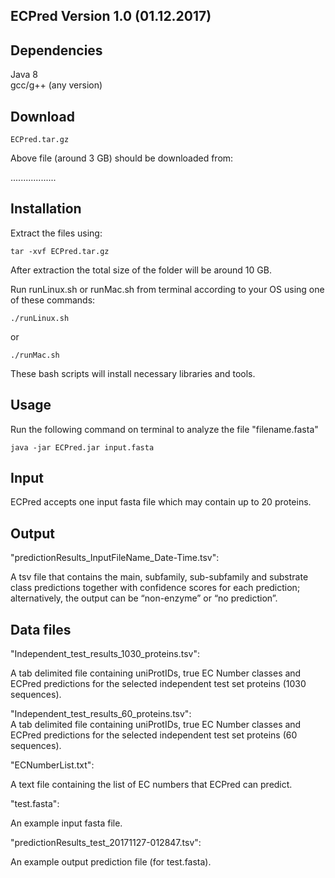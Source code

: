## ECPred Version 1.0 (01.12.2017)

## Dependencies

Java 8 <br />
gcc/g++ (any version)

## Download
```
ECPred.tar.gz
```
Above file (around 3 GB) should be downloaded from:

..................

## Installation

Extract the files using: <br />
```
tar -xvf ECPred.tar.gz  
```
After extraction the total size of the folder will be around 10 GB. <br />

Run runLinux.sh or runMac.sh from terminal according to your OS using one of these commands: <br />
```
./runLinux.sh 
```
or <br />
```
./runMac.sh
```
These bash scripts will install necessary libraries and tools.

## Usage

Run the following command on terminal to analyze the file "filename.fasta"  <br />
```
java -jar ECPred.jar input.fasta
```
## Input

ECPred accepts one input fasta file which may contain up to 20 proteins.

## Output

"predictionResults_InputFileName_Date-Time.tsv": <br />

A tsv file that contains the main, subfamily, sub-subfamily and substrate class predictions together with confidence scores for each prediction; alternatively, the output can be “non-enzyme” or “no prediction”.

## Data files

"Independent_test_results_1030_proteins.tsv":

A tab delimited file containing uniProtIDs, true EC Number classes and ECPred predictions for the selected independent test set proteins (1030 sequences).

"Independent_test_results_60_proteins.tsv": <br />
A tab delimited file containing uniProtIDs, true EC Number classes and ECPred predictions for the selected independent test set proteins (60 sequences).  <br />

"ECNumberList.txt":  <br />

A text file containing the list of EC numbers that ECPred can predict.  <br />

"test.fasta":  <br />

An example input fasta file.  <br />

"predictionResults_test_20171127-012847.tsv":  <br />

An example output prediction file (for test.fasta).
